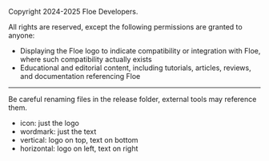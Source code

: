 Copyright 2024-2025 Floe Developers. 

All rights are reserved, except the following permissions are granted to anyone:
- Displaying the Floe logo to indicate compatibility or integration with Floe, where such compatibility actually exists
- Educational and editorial content, including tutorials, articles, reviews, and documentation referencing Floe

---

Be careful renaming files in the release folder, external tools may reference them.

- icon: just the logo
- wordmark: just the text
- vertical: logo on top, text on bottom
- horizontal: logo on left, text on right
